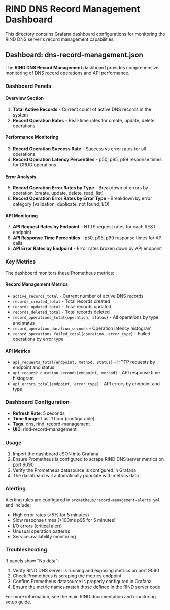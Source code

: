 # RIND DNS Record Management Dashboard

This directory contains Grafana dashboard configurations for monitoring the RIND DNS server's record management capabilities.

## Dashboard: dns-record-management.json

The **RIND DNS Record Management** dashboard provides comprehensive monitoring of DNS record operations and API performance.

### Dashboard Panels

#### Overview Section
1. **Total Active Records** - Current count of active DNS records in the system
2. **Record Operation Rates** - Real-time rates for create, update, delete operations

#### Performance Monitoring
3. **Record Operation Success Rate** - Success vs error rates for all operations
4. **Record Operation Latency Percentiles** - p50, p95, p99 response times for CRUD operations

#### Error Analysis
5. **Record Operation Error Rates by Type** - Breakdown of errors by operation (create, update, delete, read, list)
6. **Record Operation Error Rates by Error Type** - Breakdown by error category (validation, duplicate, not found, I/O)

#### API Monitoring
7. **API Request Rates by Endpoint** - HTTP request rates for each REST endpoint
8. **API Response Time Percentiles** - p50, p95, p99 response times for API calls
9. **API Error Rates by Endpoint** - Error rates broken down by API endpoint

### Key Metrics

The dashboard monitors these Prometheus metrics:

#### Record Management Metrics
- `active_records_total` - Current number of active DNS records
- `records_created_total` - Total records created
- `records_updated_total` - Total records updated  
- `records_deleted_total` - Total records deleted
- `record_operations_total{operation, status}` - All operations by type and status
- `record_operation_duration_seconds` - Operation latency histogram
- `record_operations_failed_total{operation, error_type}` - Failed operations by error type

#### API Metrics
- `api_requests_total{endpoint, method, status}` - HTTP requests by endpoint and status
- `api_request_duration_seconds{endpoint, method}` - API response time histogram
- `api_errors_total{endpoint, error_type}` - API errors by endpoint and type

### Dashboard Configuration

- **Refresh Rate**: 5 seconds
- **Time Range**: Last 1 hour (configurable)
- **Tags**: dns, rind, record-management
- **UID**: rind-record-management

### Usage

1. Import the dashboard JSON into Grafana
2. Ensure Prometheus is configured to scrape RIND DNS server metrics on port 9090
3. Verify the Prometheus datasource is configured in Grafana
4. The dashboard will automatically populate with metrics data

### Alerting

Alerting rules are configured in `prometheus/record-management-alerts.yml` and include:

- High error rates (>5% for 5 minutes)
- Slow response times (>100ms p95 for 5 minutes)
- I/O errors (critical alert)
- Unusual operation patterns
- Service availability monitoring

### Troubleshooting

If panels show "No data":
1. Verify RIND DNS server is running and exposing metrics on port 9090
2. Check Prometheus is scraping the metrics endpoint
3. Confirm Prometheus datasource is properly configured in Grafana
4. Ensure the metric names match those defined in the RIND server code

For more information, see the main RIND documentation and monitoring setup guide.